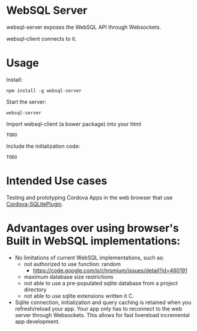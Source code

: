 WebSQL Server
=============

websql-server exposes the WebSQL API through Websockets.

websql-client connects to it.

Usage
======

Install:
```
npm install -g websql-server
```

Start the server:
```
websql-server
```

Import websql-client (a bower package) into your html
```
TODO
```

Include the initialization code:
```
TODO
```

Intended Use cases
==================
Testing and prototyping Cordova Apps in the web browser that use
[Cordova-SQLitePlugin](https://github.com/brodysoft/Cordova-SQLitePlugin).

Advantages over using browser's Built in WebSQL implementations:
================================================================

- No limitations of current WebSQL implementations, such as:
  - not authorized to use function: random
    - https://code.google.com/p/chromium/issues/detail?id=460191
  - maximum database size restrictions
  - not able to use a pre-populated sqlite database from a project directory
  - not able to use sqlite extensions written it C.
- Sqlite connection, initialization and query caching is retained when you
refresh/reload your app.  Your app only has to reconnect to the web server
through Websockets.  This allows for fast livereload incremental
app development.
